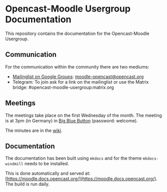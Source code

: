 # Opencast-Moodle Usergroup Documentation

This repository contains the documentation for the Opencast-Moodle Usergroup.

## Communication

For the communication within the community there are two mediums:

* [Mailinglist on Google Groups](https://groups.google.com/a/opencast.org/forum/#!forum/moodle-opencast): moodle-opencast@opencast.org
* Telegram: To join ask for a link on the mailinglist or use the Matrix bridge: #opencast-moodle-usergroup:matrix.org

## Meetings

The meetings take place on the first Wednesday of the month. The meeting is at 3pm (in Germany) in [Big Blue Button](https://opencast.blindsidenetworks.net/) (password: welcome).

The minutes are in the [wiki](https://github.com/Opencast-Moodle/documentation/wiki/Meeting-minutes).

## Documentation

The documentation has been built using `mkdocs` and for the theme `mkdocs-windmill` needs to be installed.

This is done automatically and served at: [https://moodle.docs.opencast.org/](https://moodle.docs.opencast.org/). The build is run daily.

